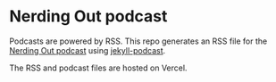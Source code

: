 # Nerding Out podcast
Podcasts are powered by RSS. This repo generates an RSS file for the [Nerding Out podcast](https://steakscience.com/nerding-out-01-chloe-on-design-and-environmental-activism/) using [jekyll-podcast](https://github.com/sayo-melu/jekyll-podcast).

The RSS and podcast files are hosted on Vercel.
